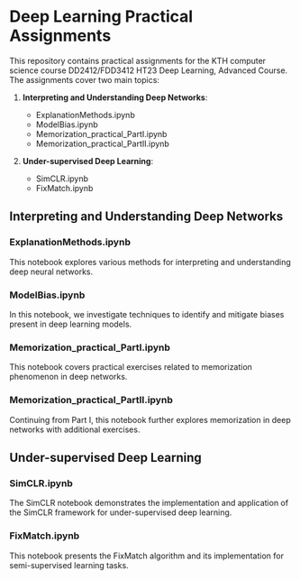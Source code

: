 # Deep Learning Practical Assignments

This repository contains practical assignments for the KTH computer science course DD2412/FDD3412 HT23 Deep Learning, Advanced Course. The assignments cover two main topics:

1. **Interpreting and Understanding Deep Networks**:
    - ExplanationMethods.ipynb
    - ModelBias.ipynb
    - Memorization_practical_PartI.ipynb
    - Memorization_practical_PartII.ipynb

2. **Under-supervised Deep Learning**:
    - SimCLR.ipynb
    - FixMatch.ipynb

## Interpreting and Understanding Deep Networks

### ExplanationMethods.ipynb
This notebook explores various methods for interpreting and understanding deep neural networks.

### ModelBias.ipynb
In this notebook, we investigate techniques to identify and mitigate biases present in deep learning models.

### Memorization_practical_PartI.ipynb
This notebook covers practical exercises related to memorization phenomenon in deep networks.

### Memorization_practical_PartII.ipynb
Continuing from Part I, this notebook further explores memorization in deep networks with additional exercises.

## Under-supervised Deep Learning

### SimCLR.ipynb
The SimCLR notebook demonstrates the implementation and application of the SimCLR framework for under-supervised deep learning.

### FixMatch.ipynb
This notebook presents the FixMatch algorithm and its implementation for semi-supervised learning tasks.
